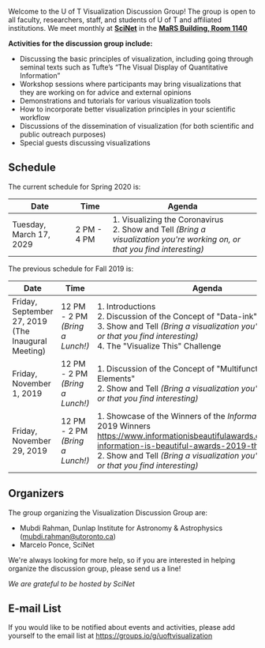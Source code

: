 Welcome to the U of T Visualization Discussion Group! The group is open to all faculty, researchers, staff, and students of U of T and affiliated institutions. We meet monthly at **[SciNet](http://www.scinet.utoronto.ca/)** in the **[MaRS Building, Room 1140](https://www.scinethpc.ca/contact-us/)**

**Activities for the discussion group include:**

* Discussing the basic principles of visualization, including going through seminal texts such as Tufte’s “The Visual Display of Quantitative Information”
* Workshop sessions where participants may bring visualizations that they are working on for advice and external opinions
* Demonstrations and tutorials for various visualization tools
* How to incorporate better visualization principles in your scientific workflow
* Discussions of the dissemination of visualization (for both scientific and public outreach purposes)
* Special guests discussing visualizations

## Schedule
The current schedule for Spring 2020 is:

| Date | Time | Agenda |
| --- | --- | --- |
| Tuesday, March 17, 2029<br> | 2 PM - 4 PM  |  1. Visualizing the Coronavirus <br> 2. Show and Tell _(Bring a visualization you're working on, or that you find interesting)_ <br>  |


The previous schedule for Fall 2019 is:

| Date | Time | Agenda |
| --- | --- | --- |
| Friday, September 27, 2019<br> (The Inaugural Meeting)  | 12 PM - 2 PM _(Bring a Lunch!)_ |  1. Introductions <br> 2. Discussion of the Concept of "Data-ink" <br> 3. Show and Tell _(Bring a visualization you're working on, or that you find interesting)_ <br> 4. The "Visualize This" Challenge |
| Friday, November 1, 2019  | 12 PM - 2 PM _(Bring a Lunch!)_ |  1. Discussion of the Concept of "Multifunctioning Data Elements" <br> 2. Show and Tell _(Bring a visualization you're working on, or that you find interesting)_ <br>  |
| Friday, November 29, 2019  | 12 PM - 2 PM _(Bring a Lunch!)_ | 1. Showcase of the Winners of the _Information is Beautiful_ 2019 Winners <https://www.informationisbeautifulawards.com/news/485-information-is-beautiful-awards-2019-the-winners> <br> 2. Show and Tell _(Bring a visualization you're working on, or that you find interesting)_ <br> |


## Organizers
The group organizing the Visualization Discussion Group are:
* Mubdi Rahman, Dunlap Institute for Astronomy & Astrophysics (<mubdi.rahman@utoronto.ca>)
* Marcelo Ponce, SciNet

We're always looking for more help, so if you are interested in helping organize the discussion group, please send us a line! 

*We are grateful to be hosted by SciNet*

## E-mail List
If you would like to be notified about events and activities, please add yourself to the email list at <https://groups.io/g/uoftvisualization>
